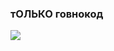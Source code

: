 ### тОЛЬКО говнокод

[![](https://sun9-29.userapi.com/c543109/v543109883/3a561/KhiYBRrLOHI.jpg)](https://sun9-29.userapi.com/c543109/v543109883/3a561/KhiYBRrLOHI.jpg)
